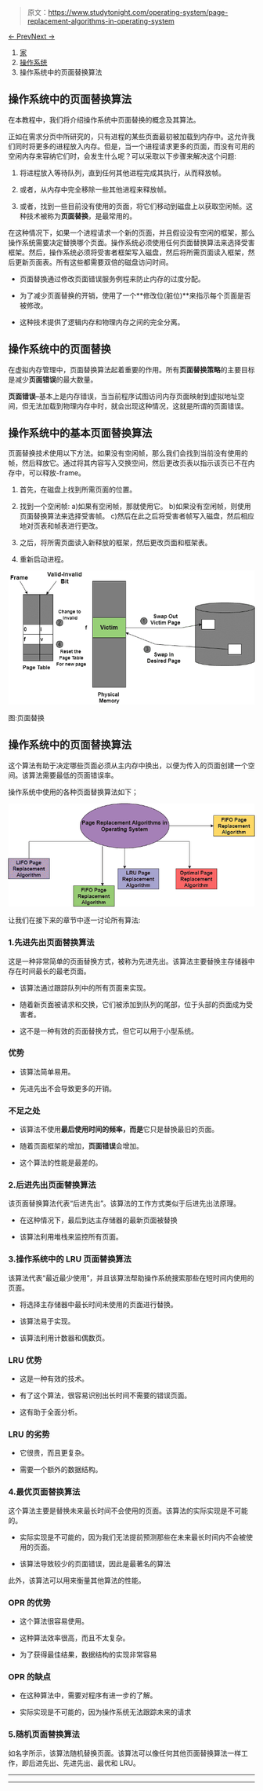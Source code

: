> 原文：<https://www.studytonight.com/operating-system/page-replacement-algorithms-in-operating-system>

[← Prev](/operating-system/page-fault-in-operating-system "Page Fault in OS")[Next →](/operating-system/thrashing-in-operating-system "Thrashing in OS")

<nav aria-label="breadcrumb">

1.  [家](/)
2.  [操作系统](/operating-system)
3.  操作系统中的页面替换算法

</nav>

<article>

# 操作系统中的页面替换算法

在本教程中，我们将介绍操作系统中页面替换的概念及其算法。

正如在需求分页中所研究的，只有进程的某些页面最初被加载到内存中。这允许我们同时将更多的进程放入内存。但是，当一个进程请求更多的页面，而没有可用的空闲内存来容纳它们时，会发生什么呢？可以采取以下步骤来解决这个问题:

1.  将进程放入等待队列，直到任何其他进程完成其执行，从而释放帧。

2.  或者，从内存中完全移除一些其他进程来释放帧。

3.  或者，找到一些目前没有使用的页面，将它们移动到磁盘上以获取空闲帧。这种技术被称为**页面替换**，是最常用的。

在这种情况下，如果一个进程请求一个新的页面，并且假设没有空闲的框架，那么操作系统需要决定替换哪个页面。操作系统必须使用任何页面替换算法来选择受害框架。然后，操作系统必须将受害者框架写入磁盘，然后将所需页面读入框架，然后更新页面表。所有这些都需要双倍的磁盘访问时间。

*   页面替换通过修改页面错误服务例程来防止内存的过度分配。

*   为了减少页面替换的开销，使用了一个**修改位(脏位)**来指示每个页面是否被修改。

*   这种技术提供了逻辑内存和物理内存之间的完全分离。

## 操作系统中的页面替换

在虚拟内存管理中，页面替换算法起着重要的作用。所有**页面替换策略**的主要目标是减少**页面错误**的最大数量。

**页面错误**–基本上是内存错误，当当前程序试图访问内存页面映射到虚拟地址空间，但无法加载到物理内存中时，就会出现这种情况，这就是所谓的页面错误。

## 操作系统中的基本页面替换算法

页面替换技术使用以下方法。如果没有空闲帧，那么我们会找到当前没有使用的帧，然后释放它。通过将其内容写入交换空间，然后更改页表以指示该页已不在内存中，可以释放-frame。

1.  首先，在磁盘上找到所需页面的位置。

2.  找到一个空闲帧:
    a)如果有空闲帧，那就使用它。
    b)如果没有空闲帧，则使用页面替换算法来选择受害帧。
    c)然后在此之后将受害者帧写入磁盘，然后相应地对页表和帧表进行更改。

3.  之后，将所需页面读入新释放的框架，然后更改页面和框架表。

4.  重新启动进程。

![](img/f7ace8d6d0489f102a8d8506105db235.png)

图:页面替换

## 操作系统中的页面替换算法

这个算法有助于决定哪些页面必须从主内存中换出，以便为传入的页面创建一个空间。该算法需要最低的页面错误率。

操作系统中使用的各种页面替换算法如下；

![](img/56829972bb26822f805a0b5fed366084.png)

让我们在接下来的章节中逐一讨论所有算法:

### 1.先进先出页面替换算法

这是一种非常简单的页面替换方式，被称为先进先出。该算法主要替换主存储器中存在时间最长的最老页面。

*   该算法通过跟踪队列中的所有页面来实现。

*   随着新页面被请求和交换，它们被添加到队列的尾部，位于头部的页面成为受害者。

*   这不是一种有效的页面替换方式，但它可以用于小型系统。

### 优势

*   该算法简单易用。

*   先进先出不会导致更多的开销。

### 不足之处

*   该算法不使用**最后使用时间的频率，而是**它只是替换最旧的页面。

*   随着页面框架的增加，**页面错误**会增加。

*   这个算法的性能是最差的。

### 2.后进先出页面替换算法

该页面替换算法代表“后进先出”。该算法的工作方式类似于后进先出法原理。

*   在这种情况下，最后到达主存储器的最新页面被替换

*   该算法利用堆栈来监控所有页面。

### 3.操作系统中的 LRU 页面替换算法

该算法代表“最近最少使用”，并且该算法帮助操作系统搜索那些在短时间内使用的页面。

*   将选择主存储器中最长时间未使用的页面进行替换。

*   该算法易于实现。

*   该算法利用计数器和偶数页。

### **LRU 优势**

*   这是一种有效的技术。

*   有了这个算法，很容易识别出长时间不需要的错误页面。

*   这有助于全面分析。

### **LRU 的劣势**

*   它很贵，而且更复杂。

*   需要一个额外的数据结构。

### 4.最优页面替换算法

这个算法主要是替换未来最长时间不会使用的页面。该算法的实际实现是不可能的。

*   实际实现是不可能的，因为我们无法提前预测那些在未来最长时间内不会被使用的页面。

*   该算法导致较少的页面错误，因此是最著名的算法

此外，该算法可以用来衡量其他算法的性能。

### **OPR 的优势**

*   这个算法很容易使用。

*   这种算法效率很高，而且不太复杂。

*   为了获得最佳结果，数据结构的实现非常容易

### **OPR 的缺点**

*   在这种算法中，需要对程序有进一步的了解。

*   实际实现是不可能的，因为操作系统无法跟踪未来的请求

### 5.随机页面替换算法

如名字所示，该算法随机替换页面。该算法可以像任何其他页面替换算法一样工作，即后进先出、先进先出、最优和 LRU。

</article>

* * *

* * *